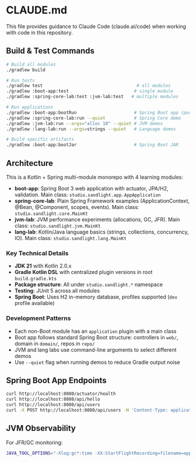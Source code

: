 # CLAUDE.md

This file provides guidance to Claude Code (claude.ai/code) when working with code in this repository.

## Build & Test Commands

```bash
# Build all modules
./gradlew build

# Run tests
./gradlew test                                    # all modules
./gradlew :boot-app:test                         # single module
./gradlew :spring-core-lab:test :jvm-lab:test   # multiple modules

# Run applications
./gradlew :boot-app:bootRun                      # Spring Boot app (port 8080)
./gradlew :spring-core-lab:run --quiet           # Spring Core demo
./gradlew :jvm-lab:run --args="alloc 10" --quiet # JVM demos
./gradlew :lang-lab:run --args=strings --quiet   # Language demos

# Build specific artifacts
./gradlew :boot-app:bootJar                      # Spring Boot JAR
```

## Architecture

This is a Kotlin + Spring multi-module monorepo with 4 learning modules:

- **boot-app**: Spring Boot 3 web application with actuator, JPA/H2, validation. Main class: `studio.sandlight.app.AppApplication`
- **spring-core-lab**: Plain Spring Framework examples (ApplicationContext, @Bean, @Component, scopes, events). Main class: `studio.sandlight.core.MainKt` 
- **jvm-lab**: JVM performance experiments (allocations, GC, JFR). Main class: `studio.sandlight.jvm.MainKt`
- **lang-lab**: Kotlin/Java language basics (strings, collections, concurrency, IO). Main class: `studio.sandlight.lang.MainKt`

### Key Technical Details

- **JDK 21** with Kotlin 2.0.x
- **Gradle Kotlin DSL** with centralized plugin versions in root `build.gradle.kts`
- **Package structure**: All under `studio.sandlight.*` namespace
- **Testing**: JUnit 5 across all modules
- **Spring Boot**: Uses H2 in-memory database, profiles supported (`dev` profile available)

### Development Patterns

- Each non-Boot module has an `application` plugin with a main class
- Boot app follows standard Spring Boot structure: controllers in `web/`, domain in `domain/`, repos in `repo/`
- JVM and lang labs use command-line arguments to select different demos
- Use `--quiet` flag when running demos to reduce Gradle output noise

## Spring Boot App Endpoints

```bash
curl http://localhost:8080/actuator/health
curl http://localhost:8080/api/hello
curl http://localhost:8080/api/users
curl -X POST http://localhost:8080/api/users -H 'Content-Type: application/json' -d '{"name":"Jane","email":"jane@example.com"}'
```

## JVM Observability

For JFR/GC monitoring:
```bash
JAVA_TOOL_OPTIONS="-Xlog:gc*:time -XX:StartFlightRecording=filename=app.jfr,duration=60s" ./gradlew :boot-app:bootRun
```